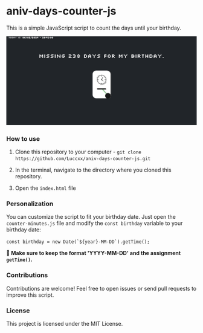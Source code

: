 # aniv-days-counter-js
This is a simple JavaScript script to count the days until your birthday.

<img src="public/assets/img/aniv_counter_days_js.png">

### How to use

1. Clone this repository to your computer - `git clone https://github.com/Luccxx/aniv-days-counter-js.git`

2. In the terminal, navigate to the directory where you cloned this repository.

3. Open the `index.html` file

### Personalization
You can customize the script to fit your birthday date. Just open the `counter-minutes.js` file and modify the `const birthday` variable to your birthday date:

```const birthday = new Date(`${year}-MM-DD`).getTime();```

**🚨 Make sure to keep the format 'YYYY-MM-DD' and the assignment `getTime()`.**

### Contributions
Contributions are welcome! Feel free to open issues or send pull requests to improve this script.

### License
This project is licensed under the MIT License.
